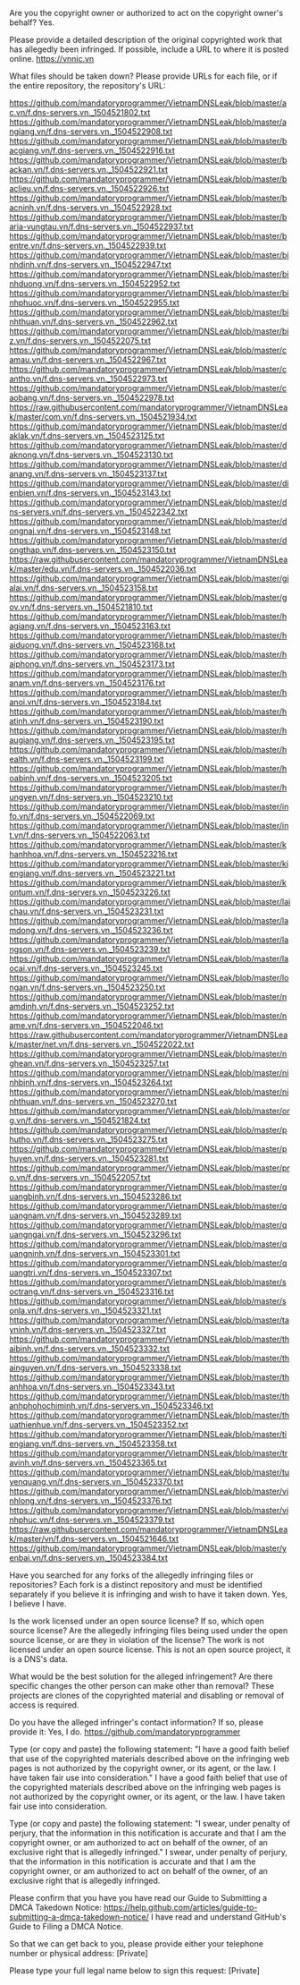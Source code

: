 Are you the copyright owner or authorized to act on the copyright owner's behalf?
Yes.

Please provide a detailed description of the original copyrighted work that has allegedly been infringed. If possible, include a URL to where it is posted online.
https://vnnic.vn 

What files should be taken down? Please provide URLs for each file, or if the entire repository, the repository's URL:

https://github.com/mandatoryprogrammer/VietnamDNSLeak/blob/master/ac.vn/f.dns-servers.vn._1504521802.txt
https://github.com/mandatoryprogrammer/VietnamDNSLeak/blob/master/angiang.vn/f.dns-servers.vn._1504522908.txt
https://github.com/mandatoryprogrammer/VietnamDNSLeak/blob/master/bacgiang.vn/f.dns-servers.vn._1504522916.txt
https://github.com/mandatoryprogrammer/VietnamDNSLeak/blob/master/backan.vn/f.dns-servers.vn._1504522921.txt
https://github.com/mandatoryprogrammer/VietnamDNSLeak/blob/master/baclieu.vn/f.dns-servers.vn._1504522926.txt
https://github.com/mandatoryprogrammer/VietnamDNSLeak/blob/master/bacninh.vn/f.dns-servers.vn._1504522928.txt
https://github.com/mandatoryprogrammer/VietnamDNSLeak/blob/master/baria-vungtau.vn/f.dns-servers.vn._1504522937.txt
https://github.com/mandatoryprogrammer/VietnamDNSLeak/blob/master/bentre.vn/f.dns-servers.vn._1504522939.txt
https://github.com/mandatoryprogrammer/VietnamDNSLeak/blob/master/binhdinh.vn/f.dns-servers.vn._1504522947.txt
https://github.com/mandatoryprogrammer/VietnamDNSLeak/blob/master/binhduong.vn/f.dns-servers.vn._1504522952.txt
https://github.com/mandatoryprogrammer/VietnamDNSLeak/blob/master/binhphuoc.vn/f.dns-servers.vn._1504522955.txt
https://github.com/mandatoryprogrammer/VietnamDNSLeak/blob/master/binhthuan.vn/f.dns-servers.vn._1504522962.txt
https://github.com/mandatoryprogrammer/VietnamDNSLeak/blob/master/biz.vn/f.dns-servers.vn._1504522075.txt
https://github.com/mandatoryprogrammer/VietnamDNSLeak/blob/master/camau.vn/f.dns-servers.vn._1504522967.txt
https://github.com/mandatoryprogrammer/VietnamDNSLeak/blob/master/cantho.vn/f.dns-servers.vn._1504522973.txt
https://github.com/mandatoryprogrammer/VietnamDNSLeak/blob/master/caobang.vn/f.dns-servers.vn._1504522978.txt
https://raw.githubusercontent.com/mandatoryprogrammer/VietnamDNSLeak/master/com.vn/f.dns-servers.vn._1504521934.txt
https://github.com/mandatoryprogrammer/VietnamDNSLeak/blob/master/daklak.vn/f.dns-servers.vn._1504523125.txt
https://github.com/mandatoryprogrammer/VietnamDNSLeak/blob/master/daknong.vn/f.dns-servers.vn._1504523130.txt
https://github.com/mandatoryprogrammer/VietnamDNSLeak/blob/master/danang.vn/f.dns-servers.vn._1504523137.txt
https://github.com/mandatoryprogrammer/VietnamDNSLeak/blob/master/dienbien.vn/f.dns-servers.vn._1504523143.txt
https://github.com/mandatoryprogrammer/VietnamDNSLeak/blob/master/dns-servers.vn/f.dns-servers.vn._1504522342.txt
https://github.com/mandatoryprogrammer/VietnamDNSLeak/blob/master/dongnai.vn/f.dns-servers.vn._1504523148.txt
https://github.com/mandatoryprogrammer/VietnamDNSLeak/blob/master/dongthap.vn/f.dns-servers.vn._1504523150.txt
https://raw.githubusercontent.com/mandatoryprogrammer/VietnamDNSLeak/master/edu.vn/f.dns-servers.vn._1504522036.txt
https://github.com/mandatoryprogrammer/VietnamDNSLeak/blob/master/gialai.vn/f.dns-servers.vn._1504523158.txt
https://github.com/mandatoryprogrammer/VietnamDNSLeak/blob/master/gov.vn/f.dns-servers.vn._1504521810.txt
https://github.com/mandatoryprogrammer/VietnamDNSLeak/blob/master/hagiang.vn/f.dns-servers.vn._1504523163.txt
https://github.com/mandatoryprogrammer/VietnamDNSLeak/blob/master/haiduong.vn/f.dns-servers.vn._1504523168.txt
https://github.com/mandatoryprogrammer/VietnamDNSLeak/blob/master/haiphong.vn/f.dns-servers.vn._1504523173.txt
https://github.com/mandatoryprogrammer/VietnamDNSLeak/blob/master/hanam.vn/f.dns-servers.vn._1504523176.txt
https://github.com/mandatoryprogrammer/VietnamDNSLeak/blob/master/hanoi.vn/f.dns-servers.vn._1504523184.txt
https://github.com/mandatoryprogrammer/VietnamDNSLeak/blob/master/hatinh.vn/f.dns-servers.vn._1504523190.txt
https://github.com/mandatoryprogrammer/VietnamDNSLeak/blob/master/haugiang.vn/f.dns-servers.vn._1504523195.txt
https://github.com/mandatoryprogrammer/VietnamDNSLeak/blob/master/health.vn/f.dns-servers.vn._1504523199.txt
https://github.com/mandatoryprogrammer/VietnamDNSLeak/blob/master/hoabinh.vn/f.dns-servers.vn._1504523205.txt
https://github.com/mandatoryprogrammer/VietnamDNSLeak/blob/master/hungyen.vn/f.dns-servers.vn._1504523210.txt
https://github.com/mandatoryprogrammer/VietnamDNSLeak/blob/master/info.vn/f.dns-servers.vn._1504522069.txt
https://github.com/mandatoryprogrammer/VietnamDNSLeak/blob/master/int.vn/f.dns-servers.vn._1504522063.txt
https://github.com/mandatoryprogrammer/VietnamDNSLeak/blob/master/khanhhoa.vn/f.dns-servers.vn._1504523216.txt
https://github.com/mandatoryprogrammer/VietnamDNSLeak/blob/master/kiengiang.vn/f.dns-servers.vn._1504523221.txt
https://github.com/mandatoryprogrammer/VietnamDNSLeak/blob/master/kontum.vn/f.dns-servers.vn._1504523226.txt
https://github.com/mandatoryprogrammer/VietnamDNSLeak/blob/master/laichau.vn/f.dns-servers.vn._1504523231.txt
https://github.com/mandatoryprogrammer/VietnamDNSLeak/blob/master/lamdong.vn/f.dns-servers.vn._1504523236.txt
https://github.com/mandatoryprogrammer/VietnamDNSLeak/blob/master/langson.vn/f.dns-servers.vn._1504523239.txt
https://github.com/mandatoryprogrammer/VietnamDNSLeak/blob/master/laocai.vn/f.dns-servers.vn._1504523245.txt
https://github.com/mandatoryprogrammer/VietnamDNSLeak/blob/master/longan.vn/f.dns-servers.vn._1504523250.txt
https://github.com/mandatoryprogrammer/VietnamDNSLeak/blob/master/namdinh.vn/f.dns-servers.vn._1504523252.txt
https://github.com/mandatoryprogrammer/VietnamDNSLeak/blob/master/name.vn/f.dns-servers.vn._1504522046.txt
https://raw.githubusercontent.com/mandatoryprogrammer/VietnamDNSLeak/master/net.vn/f.dns-servers.vn._1504522022.txt
https://github.com/mandatoryprogrammer/VietnamDNSLeak/blob/master/nghean.vn/f.dns-servers.vn._1504523257.txt
https://github.com/mandatoryprogrammer/VietnamDNSLeak/blob/master/ninhbinh.vn/f.dns-servers.vn._1504523264.txt
https://github.com/mandatoryprogrammer/VietnamDNSLeak/blob/master/ninhthuan.vn/f.dns-servers.vn._1504523270.txt
https://github.com/mandatoryprogrammer/VietnamDNSLeak/blob/master/org.vn/f.dns-servers.vn._1504521824.txt
https://github.com/mandatoryprogrammer/VietnamDNSLeak/blob/master/phutho.vn/f.dns-servers.vn._1504523275.txt
https://github.com/mandatoryprogrammer/VietnamDNSLeak/blob/master/phuyen.vn/f.dns-servers.vn._1504523281.txt
https://github.com/mandatoryprogrammer/VietnamDNSLeak/blob/master/pro.vn/f.dns-servers.vn._1504522057.txt
https://github.com/mandatoryprogrammer/VietnamDNSLeak/blob/master/quangbinh.vn/f.dns-servers.vn._1504523286.txt
https://github.com/mandatoryprogrammer/VietnamDNSLeak/blob/master/quangnam.vn/f.dns-servers.vn._1504523289.txt
https://github.com/mandatoryprogrammer/VietnamDNSLeak/blob/master/quangngai.vn/f.dns-servers.vn._1504523296.txt
https://github.com/mandatoryprogrammer/VietnamDNSLeak/blob/master/quangninh.vn/f.dns-servers.vn._1504523301.txt
https://github.com/mandatoryprogrammer/VietnamDNSLeak/blob/master/quangtri.vn/f.dns-servers.vn._1504523307.txt
https://github.com/mandatoryprogrammer/VietnamDNSLeak/blob/master/soctrang.vn/f.dns-servers.vn._1504523316.txt
https://github.com/mandatoryprogrammer/VietnamDNSLeak/blob/master/sonla.vn/f.dns-servers.vn._1504523321.txt
https://github.com/mandatoryprogrammer/VietnamDNSLeak/blob/master/tayninh.vn/f.dns-servers.vn._1504523327.txt
https://github.com/mandatoryprogrammer/VietnamDNSLeak/blob/master/thaibinh.vn/f.dns-servers.vn._1504523332.txt
https://github.com/mandatoryprogrammer/VietnamDNSLeak/blob/master/thainguyen.vn/f.dns-servers.vn._1504523338.txt
https://github.com/mandatoryprogrammer/VietnamDNSLeak/blob/master/thanhhoa.vn/f.dns-servers.vn._1504523343.txt
https://github.com/mandatoryprogrammer/VietnamDNSLeak/blob/master/thanhphohochiminh.vn/f.dns-servers.vn._1504523346.txt
https://github.com/mandatoryprogrammer/VietnamDNSLeak/blob/master/thuathienhue.vn/f.dns-servers.vn._1504523352.txt
https://github.com/mandatoryprogrammer/VietnamDNSLeak/blob/master/tiengiang.vn/f.dns-servers.vn._1504523358.txt
https://github.com/mandatoryprogrammer/VietnamDNSLeak/blob/master/travinh.vn/f.dns-servers.vn._1504523365.txt
https://github.com/mandatoryprogrammer/VietnamDNSLeak/blob/master/tuyenquang.vn/f.dns-servers.vn._1504523370.txt
https://github.com/mandatoryprogrammer/VietnamDNSLeak/blob/master/vinhlong.vn/f.dns-servers.vn._1504523376.txt
https://github.com/mandatoryprogrammer/VietnamDNSLeak/blob/master/vinhphuc.vn/f.dns-servers.vn._1504523379.txt
https://raw.githubusercontent.com/mandatoryprogrammer/VietnamDNSLeak/master/vn/f.dns-servers.vn._1504521646.txt
https://github.com/mandatoryprogrammer/VietnamDNSLeak/blob/master/yenbai.vn/f.dns-servers.vn._1504523384.txt

Have you searched for any forks of the allegedly infringing files or repositories? Each fork is a distinct repository and must be identified separately if you believe it is infringing and wish to have it taken down.
Yes, I believe I have.

Is the work licensed under an open source license? If so, which open source license? Are the allegedly infringing files being used under the open source license, or are they in violation of the license?
The work is not licensed under an open source license. This is not an open source project, it is a DNS's data.

What would be the best solution for the alleged infringement? Are there specific changes the other person can make other than removal?
These projects are clones of the copyrighted material and disabling or removal of access is required.

Do you have the alleged infringer's contact information? If so, please provide it:
Yes, I do.
https://github.com/mandatoryprogrammer

Type (or copy and paste) the following statement: "I have a good faith belief that use of the copyrighted materials described above on the infringing web pages is not authorized by the copyright owner, or its agent, or the law. I have taken fair use into consideration."
I have a good faith belief that use of the copyrighted materials described above on the infringing web pages is not authorized by the copyright owner, or its agent, or the law. I have taken fair use into consideration.

Type (or copy and paste) the following statement: "I swear, under penalty of perjury, that the information in this notification is accurate and that I am the copyright owner, or am authorized to act on behalf of the owner, of an exclusive right that is allegedly infringed."
I swear, under penalty of perjury, that the information in this notification is accurate and that I am the copyright owner, or am authorized to act on behalf of the owner, of an exclusive right that is allegedly infringed.

Please confirm that you have you have read our Guide to Submitting a DMCA Takedown Notice: https://help.github.com/articles/guide-to-submitting-a-dmca-takedown-notice/
I have read and understand GitHub's Guide to Filing a DMCA Notice.

So that we can get back to you, please provide either your telephone number or physical address:
[Private]

Please type your full legal name below to sign this request:
[Private]
